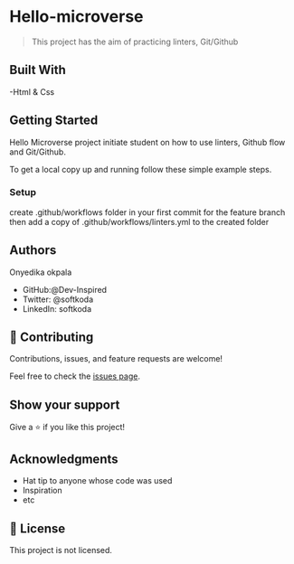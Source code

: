 
# Hello-microverse

> This project has the aim of practicing linters, Git/Github

## Built With

-Html & Css

## Getting Started

Hello Microverse project initiate student on how to use linters, Github flow and Git/Github.

To get a local copy up and running follow these simple example steps.

### Setup
 create .github/workflows folder in your first commit for the feature branch then add a copy of .github/workflows/linters.yml to the created folder
 
## Authors
Onyedika okpala

- GitHub:@Dev-Inspired
- Twitter: @softkoda
- LinkedIn: softkoda


## 🤝 Contributing

Contributions, issues, and feature requests are welcome!

Feel free to check the [issues page](../../issues/).

## Show your support

Give a ⭐️ if you like this project!

## Acknowledgments

- Hat tip to anyone whose code was used
- Inspiration
- etc

## 📝 License

This project is not licensed.
 